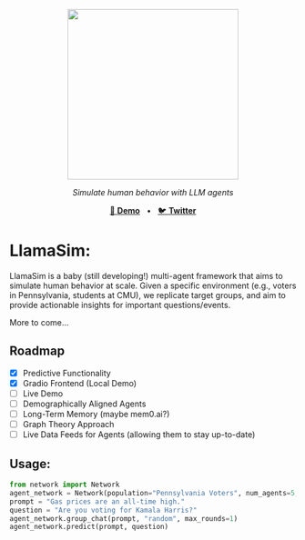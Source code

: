 <p align="center">
  <img src="https://github.com/user-attachments/assets/99dbbe95-a2df-48ff-bd48-124cc1e51c6a" width="300">
</p>

<p align="center">
  <em>Simulate human behavior with LLM agents</em>
</p>
<p align="center">
<a href="website_placeholder">🔗 <b>Demo</b></a>
<span>&nbsp;&nbsp;•&nbsp;&nbsp;</span>
<a href="https://x.com/CerebrasSystems/status/1838684550282559545">🐦 <b>Twitter</b></a>

# LlamaSim: 

LlamaSim is a baby (still developing!) multi-agent framework that aims to simulate human behavior at scale. Given a specific environment (e.g., voters in Pennsylvania, students at CMU), we replicate target groups, and aim to provide actionable insights for important questions/events. 

More to come...

## Roadmap
- [x] Predictive Functionality
- [x] Gradio Frontend (Local Demo)
- [ ] Live Demo
- [ ] Demographically Aligned Agents
- [ ] Long-Term Memory (maybe mem0.ai?)
- [ ] Graph Theory Approach
- [ ] Live Data Feeds for Agents (allowing them to stay up-to-date)

## Usage: 
```python
from network import Network
agent_network = Network(population="Pennsylvania Voters", num_agents=5, max_context_size=4000)
prompt = "Gas prices are an all-time high."
question = "Are you voting for Kamala Harris?"
agent_network.group_chat(prompt, "random", max_rounds=1)
agent_network.predict(prompt, question)
```
